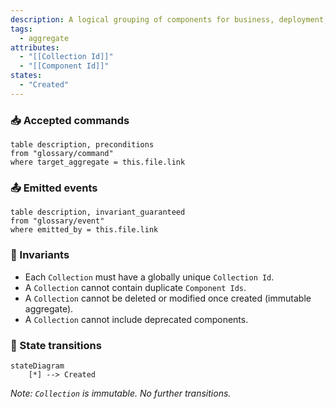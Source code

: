 ```yaml
---
description: A logical grouping of components for business, deployment, or release purposes (e.g., tenants, environments, product lines).
tags:
  - aggregate
attributes:
  - "[[Collection Id]]"
  - "[[Component Id]]"
states:
  - "Created"
---
```

### 📥 Accepted commands

```dataview
table description, preconditions
from "glossary/command"
where target_aggregate = this.file.link
```

### 📤 Emitted events

```dataview
table description, invariant_guaranteed
from "glossary/event"
where emitted_by = this.file.link
```

### 🔐 Invariants

- Each `Collection` must have a globally unique `Collection Id`.
- A `Collection` cannot contain duplicate `Component Ids`.
- A `Collection` cannot be deleted or modified once created (immutable aggregate).
- A `Collection` cannot include deprecated components.

### 🔁 State transitions

```mermaid
stateDiagram
    [*] --> Created
```

_Note: `Collection` is immutable. No further transitions._
